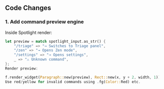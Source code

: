 ## Code Changes

### 1. Add command preview engine

Inside Spotlight render:
```rust
let preview = match spotlight_input.as_str() {
    "/triage" => "→ Switches to Triage panel",
    "/zen" => "→ Opens Zen mode",
    "/settings" => "→ Opens settings",
    _ => "⚠ Unknown command",
};
Render preview:

f.render_widget(Paragraph::new(preview), Rect::new(x, y + 2, width, 1));
Use red/yellow for invalid commands using .fg(Color::Red) etc.
